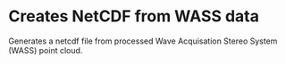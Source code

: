 # Creates NetCDF from WASS data
Generates a netcdf file from processed Wave Acquisation Stereo System (WASS) point cloud. 
